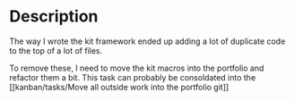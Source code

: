 # Description 

The way I wrote the kit framework ended up adding a lot of duplicate code to the top of a lot of files.

To remove these, I need to move the kit macros into the portfolio and refactor them a bit. This task can probably be consoldated into the [[kanban/tasks/Move all outside work into the portfolio git]]